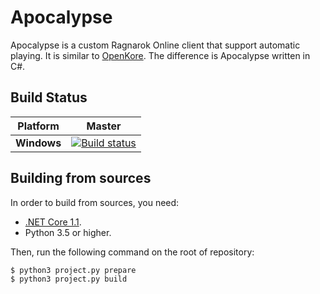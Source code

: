 Apocalypse
==========

Apocalypse is a custom Ragnarok Online client that support automatic playing. It is similar to [OpenKore](https://github.com/OpenKore/openkore). The difference is Apocalypse written in C#.

Build Status
------------

|Platform   |Master                                                                                                                                                                   |
|-----------|-------------------------------------------------------------------------------------------------------------------------------------------------------------------------|
|**Windows**|[![Build status](https://ci.appveyor.com/api/projects/status/g1o94vclgrry5dml/branch/master?svg=true)](https://ci.appveyor.com/project/ExUltima/apocalypse/branch/master)|

Building from sources
---------------------

In order to build from sources, you need:

- [.NET Core 1.1](https://www.microsoft.com/net/core).
- Python 3.5 or higher.

Then, run the following command on the root of repository:

```
$ python3 project.py prepare
$ python3 project.py build
```
